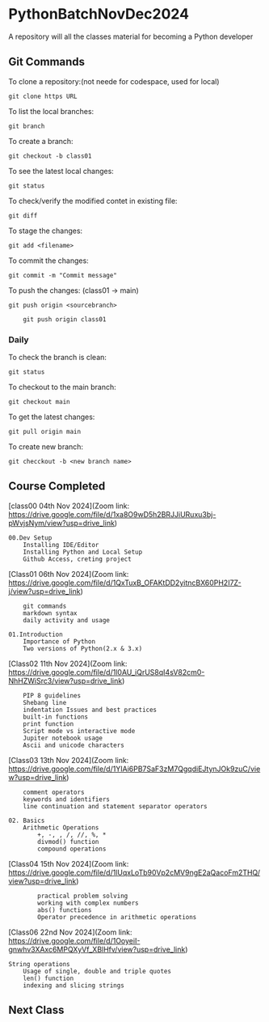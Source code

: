 # PythonBatchNovDec2024
A repository will all the classes material for becoming a Python developer


## Git Commands

To clone a repository:(not neede for codespace, used for local)

    git clone https URL

To list the local branches:

    git branch

To create a branch:

    git checkout -b class01

To see the latest local changes:

    git status

To check/verify the modified contet in existing file:

    git diff

To stage the changes:

    git add <filename>

To commit the changes:

    git commit -m "Commit message"

To push the changes: (class01 -> main)

    git push origin <sourcebranch>
        
        git push origin class01    

### Daily

To check the branch is clean:

    git status

To checkout to the main branch:

    git checkout main

To get the latest changes:

    git pull origin main

To create new branch:

    git checckout -b <new branch name>


## Course Completed

[class00 04th Nov 2024](Zoom link: https://drive.google.com/file/d/1xa8O9wD5h2BRJJiURuxu3bj-pWvjsNym/view?usp=drive_link)

    00.Dev Setup
        Installing IDE/Editor
        Installing Python and Local Setup
        Github Access, creting project

[Class01 06th Nov 2024](Zoom link: https://drive.google.com/file/d/1QxTuxB_OFAKtDD2yitncBX60PH2I7Z-j/view?usp=drive_link)

        git commands
        markdown syntax
        daily activity and usage
    
    01.Introduction
        Importance of Python
        Two versions of Python(2.x & 3.x)

[Class02 11th Nov 2024](Zoom link: https://drive.google.com/file/d/1l0AU_iQrUS8qI4sV82cm0-NhHZWiSrc3/view?usp=drive_link)

        PIP 8 guidelines
        Shebang line
        indentation Issues and best practices
        built-in functions
        print function
        Script mode vs interactive mode
        Jupiter notebook usage
        Ascii and unicode characters

[Class03 13th Nov 2024](Zoom link: https://drive.google.com/file/d/1YIAi6PB7SaF3zM7QgqdiEJtynJOk9zuC/view?usp=drive_link)

        comment operators
        keywords and identifiers
        line continuation and statement separator operators

    02. Basics
        Arithmetic Operations
            +, -, , /, //, %, *
            divmod() function
            compound operations

[Class04 15th Nov 2024](Zoom link: https://drive.google.com/file/d/1lUqxLoTb90Vp2cMV9ngE2aQacoFm2THQ/view?usp=drive_link)


            practical problem solving
            working with complex numbers
            abs() functions
            Operator precedence in arithmetic operations


[Class06 22nd Nov 2024](Zoom link: https://drive.google.com/file/d/1OoyeiI-gnwhv3XAxc6MPQXyVf_XBlHfv/view?usp=drive_link)


    String operations
        Usage of single, double and triple quotes
        len() function
        indexing and slicing strings


## Next Class

   
